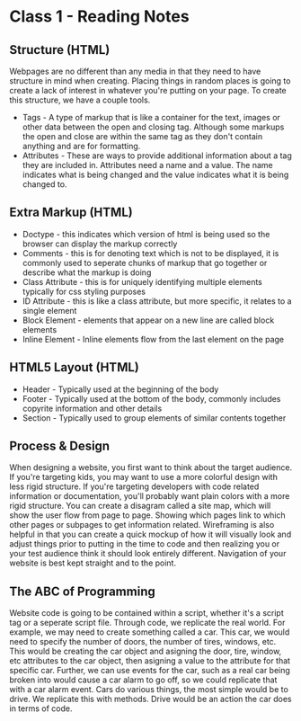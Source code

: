 # Class 1 - Reading Notes

## Structure (HTML)

Webpages are no different than any media in that they need to have structure in mind when creating. Placing things in random places is going to create a lack of interest in whatever you're putting on your page. To create this structure, we have a couple tools. 
- Tags - A type of markup that is like a container for the text, images or other data between the open and closing tag. Although some markups the open and close are within the same tag as they don't contain anything and are for formatting.
- Attributes - These are ways to provide additional information about a tag they are included in. Attributes need a name and a value. The name indicates what is being changed and the value indicates what it is being changed to.

## Extra Markup (HTML)

- Doctype - this indicates which version of html is being used so the browser can display the markup correctly
- Comments - this is for denoting text which is not to be displayed, it is commonly used to seperate chunks of markup that go together or describe what the markup is doing
- Class Attribute - this is for uniquely identifying multiple elements typically for css styling purposes
- ID Attribute - this is like a class attribute, but more specific, it relates to a single element
- Block Element - elements that appear on a new line are called block elements
- Inline Element - Inline elements flow from the last element on the page

## HTML5 Layout (HTML)
- Header - Typically used at the beginning of the body
- Footer - Typically used at the bottom of the body, commonly includes copyrite information and other details
- Section - Typically used to group elements of similar contents together

## Process & Design

When designing a website, you first want to think about the target audience. If you're targeting kids, you may want to use a more colorful design with less rigid structure. If you're targeting developers with code related information or documentation, you'll probably want plain colors with a more rigid structure. You can create a disagram called a site map, which will show the user flow from page to page. Showing which pages link to which other pages or subpages to get information related. Wireframing is also helpful in that you can create a quick mockup of how it will visually look and adjust things prior to putting in the time to code and then realizing you or your test audience think it should look entirely different. Navigation of your website is best kept straight and to the point. 

## The ABC of Programming

Website code is going to be contained within a script, whether it's a script tag or a seperate script file. Through code, we replicate the real world. For example, we may need to create something called a car. This car, we would need to specify the number of doors, the number of tires, windows, etc. This would be creating the car object and asigning the door, tire, window, etc attributes to the car object, then asigning a value to the attribute for that specific car. Further, we can use events for the car, such as a real car being broken into would cause a car alarm to go off, so we could replicate that with a car alarm event. Cars do various things, the most simple would be to drive. We replicate this with methods. Drive would be an action the car does in terms of code. 
